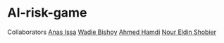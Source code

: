 # AI-risk-game

Collaborators
[Anas Issa](https://github.com/Anas-Issa)
[Wadie Bishoy](https://github.com/WadieBishoy25)
[Ahmed Hamdi](https://github.com/AhmedHamdi101)
[Nour Eldin Shobier](https://github.com/NourEldinShobier)
